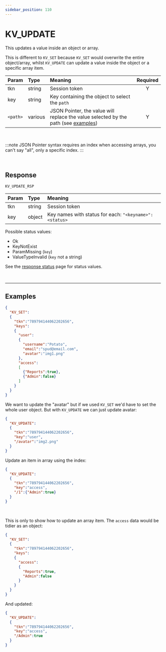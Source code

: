 ```yaml
---
sidebar_position: 110
---
```


# KV_UPDATE
This updates a value inside an object or array.

This is different to `KV_SET` because `KV_SET` would overwrite the entire object/array, whilst `KV_UPDATE` can update a value inside the object or a specific array item.


|Param|Type|Meaning|Required|
|:---|:---|:---|:---:|
|tkn|string|Session token|Y|
|key|string|Key containing the object to select the `path`|
|`<path>`|various|JSON Pointer, the value will replace the value selected by the path (see [examples](#examples))|Y|

<br/>

:::note
JSON Pointer syntax requires an index when accessing arrays, you can't say "all", only a specific index.
:::

<br/>

## Response

`KV_UPDATE_RSP`

|Param|Type|Meaning|
|:---|:---|:---|
|tkn|string|Session token|
|key|object|Key names with status for each: `"<keyname>":<status>`|

Possible status values:

- Ok
- KeyNotExist
- ParamMissing (`key`)
- ValueTypeInvalid (`key` not a string)


See the [response status](./../Statuses) page for status values.



<br/>
<hr/>

## Examples

```json title="Test data"
{
  "KV_SET":
  {
    "tkn":"789794144062202656",
    "keys":
    {
      "user":
      {
        "username":"Potato",
        "email":"spud@email.com",
        "avatar":"img1.png"
      },
      "access":
      [
        {"Reports":true},
        {"Admin":false}
      ]
    }
  }
}
```

We want to update the "avatar" but if we used `KV_SET` we'd have to set the whole user object. But with `KV_UPDATE` we can just update avatar:

```json title="Update avatar image"
{
  "KV_UPDATE":
  {
    "tkn":"789794144062202656",
    "key":"user",
    "/avatar":"img2.png"
  }
}
```

Update an item in array using the index:

```json title="Update Admin access"
{
  "KV_UPDATE":
  {
    "tkn":"789794144062202656",
    "key":"access",
    "/1":{"Admin":true}
  }
}
```
<br/>

This is only to show how to update an array item. The `access` data would be tidier as an object:

```json
{
  "KV_SET":
  {
    "tkn":"789794144062202656",
    "keys":
    {      
      "access":
      {
        "Reports":true,
        "Admin":false
      }
    }
  }
}
```

And updated:

```json
{
  "KV_UPDATE":
  {
    "tkn":"789794144062202656",
    "key":"access",
    "/Admin":true
  }
}
```
